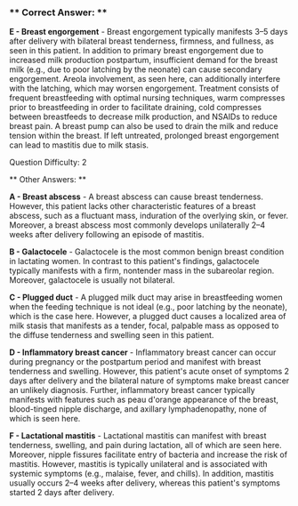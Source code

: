 ### ** Correct Answer: **

**E - Breast engorgement** - Breast engorgement typically manifests 3–5 days after delivery with bilateral breast tenderness, firmness, and fullness, as seen in this patient. In addition to primary breast engorgement due to increased milk production postpartum, insufficient demand for the breast milk (e.g., due to poor latching by the neonate) can cause secondary engorgement. Areola involvement, as seen here, can additionally interfere with the latching, which may worsen engorgement. Treatment consists of frequent breastfeeding with optimal nursing techniques, warm compresses prior to breastfeeding in order to facilitate draining, cold compresses between breastfeeds to decrease milk production, and NSAIDs to reduce breast pain. A breast pump can also be used to drain the milk and reduce tension within the breast. If left untreated, prolonged breast engorgement can lead to mastitis due to milk stasis.

Question Difficulty: 2

** Other Answers: **

**A - Breast abscess** - A breast abscess can cause breast tenderness. However, this patient lacks other characteristic features of a breast abscess, such as a fluctuant mass, induration of the overlying skin, or fever. Moreover, a breast abscess most commonly develops unilaterally 2–4 weeks after delivery following an episode of mastitis.

**B - Galactocele** - Galactocele is the most common benign breast condition in lactating women. In contrast to this patient's findings, galactocele typically manifests with a firm, nontender mass in the subareolar region. Moreover, galactocele is usually not bilateral.

**C - Plugged duct** - A plugged milk duct may arise in breastfeeding women when the feeding technique is not ideal (e.g., poor latching by the neonate), which is the case here. However, a plugged duct causes a localized area of milk stasis that manifests as a tender, focal, palpable mass as opposed to the diffuse tenderness and swelling seen in this patient.

**D - Inflammatory breast cancer** - Inflammatory breast cancer can occur during pregnancy or the postpartum period and manifest with breast tenderness and swelling. However, this patient's acute onset of symptoms 2 days after delivery and the bilateral nature of symptoms make breast cancer an unlikely diagnosis. Further, inflammatory breast cancer typically manifests with features such as peau d'orange appearance of the breast, blood-tinged nipple discharge, and axillary lymphadenopathy, none of which is seen here.

**F - Lactational mastitis** - Lactational mastitis can manifest with breast tenderness, swelling, and pain during lactation, all of which are seen here. Moreover, nipple fissures facilitate entry of bacteria and increase the risk of mastitis. However, mastitis is typically unilateral and is associated with systemic symptoms (e.g., malaise, fever, and chills). In addition, mastitis usually occurs 2–4 weeks after delivery, whereas this patient's symptoms started 2 days after delivery.

